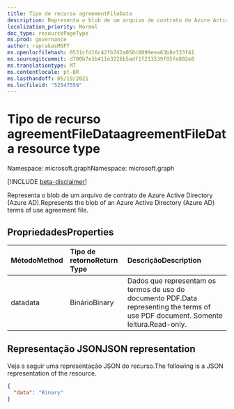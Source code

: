 ```yaml
---
title: Tipo de recurso agreementFileData
description: Representa o blob de um arquivo de contrato de Azure Active Directory (Azure AD).
localization_priority: Normal
doc_type: resourcePageType
ms.prod: governance
author: raprakasMSFT
ms.openlocfilehash: 0531cfd16c42fb7d2a050c8899eea63b8e333f41
ms.sourcegitcommit: d700b7e3b411e3226b5adf1f213539f05fe802e8
ms.translationtype: MT
ms.contentlocale: pt-BR
ms.lasthandoff: 05/19/2021
ms.locfileid: "52547559"
---
```

# <a name="agreementfiledata-resource-type"></a><span data-ttu-id="943e6-103">Tipo de recurso agreementFileData</span><span class="sxs-lookup"><span data-stu-id="943e6-103">agreementFileData resource type</span></span>

<span data-ttu-id="943e6-104">Namespace: microsoft.graph</span><span class="sxs-lookup"><span data-stu-id="943e6-104">Namespace: microsoft.graph</span></span>

[!INCLUDE [beta-disclaimer](../../includes/beta-disclaimer.md)]

<span data-ttu-id="943e6-105">Representa o blob de um arquivo de contrato de Azure Active Directory (Azure AD).</span><span class="sxs-lookup"><span data-stu-id="943e6-105">Represents the blob of an Azure Active Directory (Azure AD) terms of use agreement file.</span></span>

## <a name="properties"></a><span data-ttu-id="943e6-106">Propriedades</span><span class="sxs-lookup"><span data-stu-id="943e6-106">Properties</span></span>
| <span data-ttu-id="943e6-107">Método</span><span class="sxs-lookup"><span data-stu-id="943e6-107">Method</span></span>       | <span data-ttu-id="943e6-108">Tipo de retorno</span><span class="sxs-lookup"><span data-stu-id="943e6-108">Return Type</span></span> | <span data-ttu-id="943e6-109">Descrição</span><span class="sxs-lookup"><span data-stu-id="943e6-109">Description</span></span> |
|:-------------|:------------|:------------|
|<span data-ttu-id="943e6-110">data</span><span class="sxs-lookup"><span data-stu-id="943e6-110">data</span></span>|<span data-ttu-id="943e6-111">Binário</span><span class="sxs-lookup"><span data-stu-id="943e6-111">Binary</span></span>|<span data-ttu-id="943e6-112">Dados que representam os termos de uso do documento PDF.</span><span class="sxs-lookup"><span data-stu-id="943e6-112">Data representing the terms of use PDF document.</span></span> <span data-ttu-id="943e6-113">Somente leitura.</span><span class="sxs-lookup"><span data-stu-id="943e6-113">Read-only.</span></span>|

## <a name="json-representation"></a><span data-ttu-id="943e6-114">Representação JSON</span><span class="sxs-lookup"><span data-stu-id="943e6-114">JSON representation</span></span>

<span data-ttu-id="943e6-115">Veja a seguir uma representação JSON do recurso.</span><span class="sxs-lookup"><span data-stu-id="943e6-115">The following is a JSON representation of the resource.</span></span>

<!-- {
  "blockType": "resource",
  "optionalProperties": [

  ],
  "@odata.type": "microsoft.graph.agreementFileData"
}-->

```json
{
  "data": "Binary"
}

```

<!-- uuid: 8fcb5dbc-d5aa-4681-8e31-b001d5168d79
2015-10-25 14:57:30 UTC -->
<!--
{
  "type": "#page.annotation",
  "description": "agreementFileData resource",
  "keywords": "",
  "section": "documentation",
  "tocPath": "",
  "suppressions": []
}
-->


